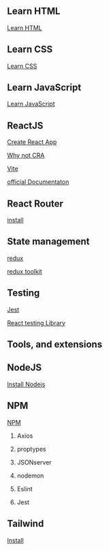 ## Learn HTML
[Learn HTML](https://developer.mozilla.org/en-US/docs/Learn/HTML)

## Learn CSS
[Learn CSS](https://developer.mozilla.org/en-US/docs/Learn/CSS/First_steps)

## Learn JavaScript
[Learn JavaScript](https://developer.mozilla.org/en-US/docs/Learn/JavaScript/First_steps/What_is_JavaScript)

## ReactJS
[Create React App](https://create-react-app.dev/)

[Why not CRA](https://github.com/facebook/create-react-app/issues/13072)

[Vite](https://github.com/vitejs/vite/tree/main/packages/create-vite)

[official Documentaton](https://react.dev/)

## React Router
[install](https://reactrouter.com/en/main/start/tutorial)

## State management
[redux](https://redux.js.org/)

[redux toolkit](https://redux-toolkit.js.org/)

## Testing
[Jest](https://jestjs.io/)

[React testing Library](https://testing-library.com/docs/react-testing-library/intro/)

## Tools, and extensions

## NodeJS
[Install Nodejs](https://nodejs.org/en)

## NPM
[NPM](https://www.npmjs.com/)

1. Axios

2. proptypes

3. JSONserver

4. nodemon

5. Eslint

6. Jest


## Tailwind
[Install](https://tailwindcss.com/docs/installation)




